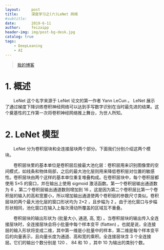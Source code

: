 ```yaml
---
layout:     post
title:      深度学习之(六)LeNet 网络
#subtitle:  
date:       2019-6-11
author:     feizaipp
header-img: img/post-bg-desk.jpg
catalog: true
tags:
    - DeepLeaning
    - AI
---
```


> [我的博客](http://feizaipp.github.io)

# 1. 概述
&#160; &#160; &#160; &#160;LeNet 这个名字来源于 LeNet 论文的第一作者 Yann LeCun 。 LeNet 展示了通过梯度下降训练卷积神经网络可以达到手写数字识别在当时最先进的结果。这个奠基性的工作第一次将卷积神经网络推上舞台，为世人所知。

# 2. LeNet 模型
&#160; &#160; &#160; &#160;LeNet 分为卷积层块和全连接层块两个部分。下面我们分别介绍这两个模块。

&#160; &#160; &#160; &#160;卷积层块里的基本单位是卷积层后接最大池化层：卷积层用来识别图像里的空间模式，如线条和物体局部，之后的最大池化层则用来降低卷积层对位置的敏感性。卷积层块由两个这样的基本单位重复堆叠构成。在卷积层块中，每个卷积层都使用 5×5 的窗口，并在输出上使用 sigmoid 激活函数。第一个卷积层输出通道数为 6 ，第二个卷积层输出通道数则增加到 16 。这是因为第二个卷积层比第一个卷积层的输入的高和宽要小，所以增加输出通道使两个卷积层的参数尺寸类似。卷积层块的两个最大池化层的窗口形状均为 2×2 ，且步幅为 2 。由于池化窗口与步幅形状相同，池化窗口在输入上每次滑动所覆盖的区域互不重叠。

&#160; &#160; &#160; &#160;卷积层块的输出形状为 (批量大小, 通道, 高, 宽) 。当卷积层块的输出传入全连接层块时，全连接层块会将小批量中每个样本变平 (flatten) 。也就是说，全连接层的输入形状将变成二维，其中第一维是小批量中的样本，第二维是每个样本变平后的向量表示，且向量长度为通道、高和宽的乘积。全连接层块含 3 个全连接层。它们的输出个数分别是 120 、 84 和 10 ，其中 10 为输出的类别个数。